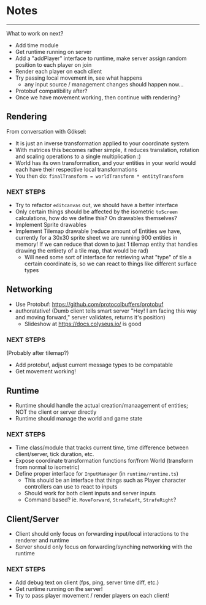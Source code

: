 # Notes

---

What to work on next?

- Add time module
- Get runtime running on server
- Add a "addPlayer" interface to runtime, make server assign random position to each player on join
- Render each player on each client
- Try passing local movement in, see what happens
  - any input source / management changes should happen now...
- Protobuf compatibility after?
- Once we have movement working, then continue with rendering?

## Rendering

From conversation with Göksel:

- It is just an inverse transformation applied to your coordinate system
- With matrices this becomes rather simple, it reduces translation, rotation and scaling operations to a single multiplication :)
- World has its own transformation, and your entities in your world would each have their respective local transformations
- You then do: `finalTransform = worldTransform * entityTransform`

### NEXT STEPS

- Try to refactor `editcanvas` out, we should have a better interface
- Only certain things should be affected by the isometric `toScreen` calculations, how do we define this? On drawables themselves?
- Implement Sprite drawables
- Implement Tilemap drawable (reduce amount of Entities we have, currently for a 30x30 sprite sheet we are running 900 entities in memory! If we can reduce that down to just 1 tilemap entity that handles drawing the entirety of a tile map, that would be rad)
  - Will need some sort of interface for retrieving what "type" of tile a certain coordinate is, so we can react to things like different surface types

## Networking

- Use Protobuf: https://github.com/protocolbuffers/protobuf
- authoratative! (Dumb client tells smart server "Hey! I am facing this way and moving forward," server validates, returns it's position)
  - Slideshow at https://docs.colyseus.io/ is good

### NEXT STEPS

(Probably after tilemap?)

- Add protobuf, adjust current message types to be compatable
- Get movement working!

## Runtime

- Runtime should handle the actual creation/manaagement of entities; NOT the client or server directly
- Runtime should manage the world and game state

### NEXT STEPS

- Time class/module that tracks current time, time difference between client/server, tick duration, etc.
- Expose coordinate transformation functions for/from World (transform from normal to isometric)
- Define proper interface for `InputManager` (in `runtime/runtime.ts`)
  - This should be an interface that things such as Player character controllers can use to react to inputs
  - Should work for both client inputs and server inputs
  - Command based? ie. `MoveForward`, `StrafeLeft`, `StrafeRight`?

## Client/Server

- Client should only focus on forwarding input/local interactions to the renderer and runtime
- Server should only focus on forwarding/synching networking with the runtime

### NEXT STEPS

- Add debug text on client (fps, ping, server time diff, etc.)
- Get runtime running on the server!
- Try to pass player movement / render players on each client!
